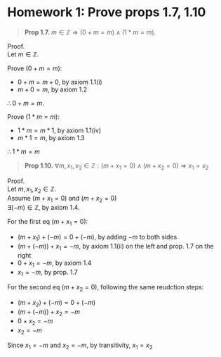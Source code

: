 # Homework 1: Prove props 1.7, 1.10

> **Prop 1.7.**
> $m \in \mathbb{Z} \Rightarrow (0 + m = m) \land (1 * m = m)$.

Proof.  
Let $m \in \mathbb{Z}$.

Prove $(0+m=m)$:
- $0+m=m+0$, by axiom 1.1(i)
- $m+0=m$, by axiom 1.2

$\therefore 0+m=m$.

Prove $(1*m=m)$:
- $1*m=m*1$, by axiom 1.1(iv)
- $m*1=m$, by axiom 1.3

$\therefore 1*m=m$

> **Prop 1.10.**
> $\forall m, x_1, x_2 \in \mathbb{Z} : (m + x_1 = 0) \land (m + x_2 = 0) \Rightarrow x_1 = x_2$

Proof.  
Let $m,x_1,x_2 \in \mathbb{Z}$.  
Assume $(m+x_1=0)$ and $(m+x_2=0)$  
$\exists (-m) \in \mathbb{Z}$, by axiom 1.4.  

For the first eq $(m+x_1=0)$:
- $(m+x_1)+(-m)=0+(-m)$, by adding $-m$ to both sides
- $(m+(-m))+x_1=-m$, by axiom 1.1(ii) on the left and prop. 1.7 on the right
- $0+x_1=-m$, by axiom 1.4
- $x_1=-m$, by prop. 1.7

For the second eq $(m+x_2=0)$, following the same reudction steps:
- $(m+x_2)+(-m)=0+(-m)$
- $(m+(-m))+x_2=-m$
- $0+x_2=-m$
- $x_2=-m$

Since $x_1=-m$ and $x_2=-m$, by transitivity, $x_1=x_2$